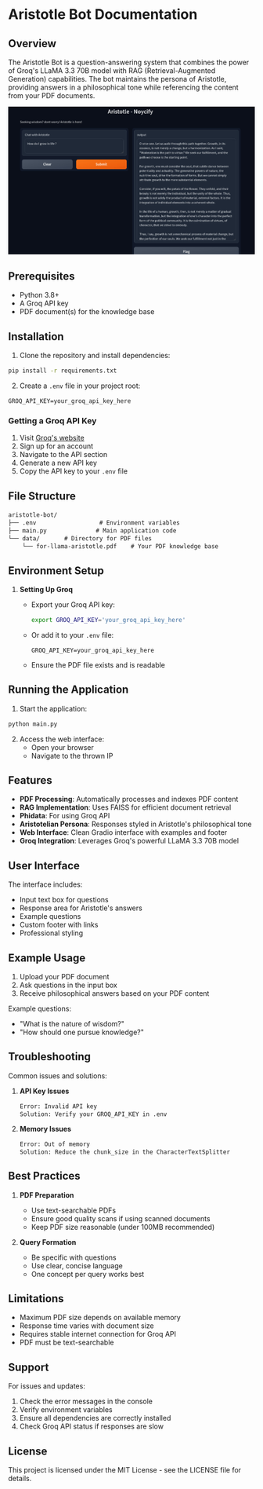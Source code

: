 # Aristotle Bot Documentation

## Overview
The Aristotle Bot is a question-answering system that combines the power of Groq's LLaMA 3.3 70B model with RAG (Retrieval-Augmented Generation) capabilities. The bot maintains the persona of Aristotle, providing answers in a philosophical tone while referencing the content from your PDF documents.

![alt text](aristotle-interface.jpeg)

## Prerequisites
- Python 3.8+
- A Groq API key
- PDF document(s) for the knowledge base

## Installation

1. Clone the repository and install dependencies:
```bash
pip install -r requirements.txt
```

2. Create a `.env` file in your project root:
```plaintext
GROQ_API_KEY=your_groq_api_key_here
```

### Getting a Groq API Key

1. Visit [Groq's website](https://groq.com)
2. Sign up for an account
3. Navigate to the API section
4. Generate a new API key
5. Copy the API key to your `.env` file

## File Structure
```
aristotle-bot/
├── .env                  # Environment variables
├── main.py              # Main application code
└── data/       # Directory for PDF files
    └── for-llama-aristotle.pdf    # Your PDF knowledge base
```

## Environment Setup

1. **Setting Up Groq**
   - Export your Groq API key:
     ```bash
     export GROQ_API_KEY='your_groq_api_key_here'
     ```
   - Or add it to your `.env` file:
     ```plaintext
     GROQ_API_KEY=your_groq_api_key_here
     ```

   - Ensure the PDF file exists and is readable

## Running the Application

1. Start the application:
```bash
python main.py
```

2. Access the web interface:
   - Open your browser
   - Navigate to the thrown IP

## Features

- **PDF Processing**: Automatically processes and indexes PDF content
- **RAG Implementation**: Uses FAISS for efficient document retrieval
- **Phidata**: For using Groq API
- **Aristotelian Persona**: Responses styled in Aristotle's philosophical tone
- **Web Interface**: Clean Gradio interface with examples and footer
- **Groq Integration**: Leverages Groq's powerful LLaMA 3.3 70B model

## User Interface

The interface includes:
- Input text box for questions
- Response area for Aristotle's answers
- Example questions
- Custom footer with links
- Professional styling

## Example Usage

1. Upload your PDF document
2. Ask questions in the input box
3. Receive philosophical answers based on your PDF content

Example questions:
- "What is the nature of wisdom?"
- "How should one pursue knowledge?"

## Troubleshooting

Common issues and solutions:

1. **API Key Issues**
   ```
   Error: Invalid API key
   Solution: Verify your GROQ_API_KEY in .env
   ```
3. **Memory Issues**
   ```
   Error: Out of memory
   Solution: Reduce the chunk_size in the CharacterTextSplitter
   ```

## Best Practices

1. **PDF Preparation**
   - Use text-searchable PDFs
   - Ensure good quality scans if using scanned documents
   - Keep PDF size reasonable (under 100MB recommended)

2. **Query Formation**
   - Be specific with questions
   - Use clear, concise language
   - One concept per query works best

## Limitations

- Maximum PDF size depends on available memory
- Response time varies with document size
- Requires stable internet connection for Groq API
- PDF must be text-searchable

## Support

For issues and updates:
1. Check the error messages in the console
2. Verify environment variables
3. Ensure all dependencies are correctly installed
4. Check Groq API status if responses are slow

## License

This project is licensed under the MIT License - see the LICENSE file for details.
